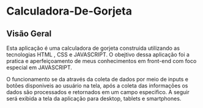 # Calculadora-De-Gorjeta

## Visão Geral
Esta aplicação é uma calculadora de gorjeta construida utilizando as tecnologias HTML , CSS e JAVASCRIPT.  O obejtivo dessa aplicação foi a pratica e aperfeiçoamento de meus conhecimentos em front-end com foco especial em JAVASCRIPT.

O funcionamento se da através da coleta de dados por meio de inputs e botões disponiveis ao usuário na tela, após a coleta das informações os dados são processados e retornados em um campo especifico. A seguir será exibida a tela da aplicação para desktop, tablets e smartphones.

